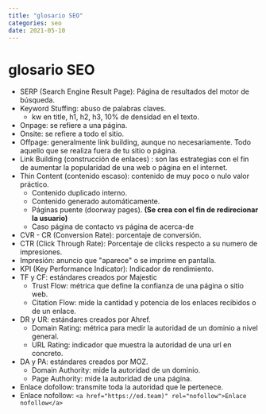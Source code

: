 ```yaml
---
title: "glosario SEO"
categories: seo
date: 2021-05-10
---
```


# glosario SEO
-   SERP (Search Engine Result Page): Página de resultados del motor de búsqueda.
-   Keyword Stuffing: abuso de palabras claves.
    -   kw en title, h1, h2, h3, 10% de densidad en el texto.
-   Onpage: se refiere a una página.
-   Onsite: se refiere a todo el sitio.
-   Offpage: generalmente link building, aunque no necesariamente. Todo aquello que se realiza fuera de tu sitio o página.
-   Link Building (construcción de enlaces) : son las estrategias con el fin de aumentar la popularidad de una web o página en el internet.
-   Thin Content (contenido escaso): contenido de muy poco o nulo valor práctico.
    -   Contenido duplicado interno.
    -   Contenido generado automáticamente.
    -   Páginas puente (doorway pages). **(Se crea con el fin de redirecionar la usuario)**
    -   Caso página de contacto vs página de acerca-de
-   CVR - CR (Conversion Rate): porcentaje de conversión.
-   CTR (Click Through Rate): Porcentaje de clicks respecto a su numero de impresiones.
-   Impresión: anuncio que "aparece" o se imprime en pantalla.
-   KPI (Key Performance Indicator): Indicador de rendimiento.
-   TF y CF: estándares creados por Majestic
    -   Trust Flow: métrica que define la confianza de una página o sitio web.
    -   Citation Flow: mide la cantidad y potencia de los enlaces recibidos o de un enlace.
-   DR y UR: estándares creados por Ahref.
    -   Domain Rating: métrica para medir la autoridad de un dominio a nivel general.
    -   URL Rating: indicador que muestra la autoridad de una url en concreto.
-   DA y PA: estándares creados por MOZ.
    -   Domain Authority: mide la autoridad de un dominio.
    -   Page Authority: mide la autoridad de una página.
-   Enlace dofollow: transmite toda la autoridad que le pertenece.
-   Enlace nofollow: `<a href="https://ed.team)" rel="nofollow">Enlace nofollow</a>`